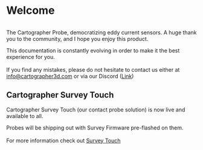 # Welcome

<figure><img src=".gitbook/assets/Carto3Dwhite.avif" alt=""><figcaption></figcaption></figure>

The Cartographer Probe, democratizing eddy current sensors. A huge thank you to the community, and I hope you enjoy this product.

This documentation is constantly evolving in order to make it the best experience for you.\
\
If you find any mistakes, please do not hesitate to contact us either at [info@cartographer3d.com](mailto:info@cartographer3d.com) or via our Discord ([Link](https://discord.gg/6DRRr66wYB))

## Cartographer Survey Touch

Cartographer Survey Touch (our contact probe solution) is now live and available to all.&#x20;

Probes will be shipping out with Survey Firmware pre-flashed on them. \
\
For more information check out [Survey Touch](cartographer-probe/classic-vs-survey-touch.md)
